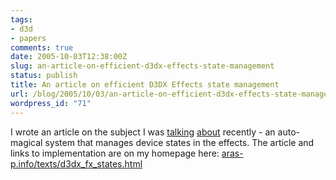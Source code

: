 ```yaml
---
tags:
- d3d
- papers
comments: true
date: 2005-10-03T12:38:00Z
slug: an-article-on-efficient-d3dx-effects-state-management
status: publish
title: An article on efficient D3DX Effects state management
url: /blog/2005/10/03/an-article-on-efficient-d3dx-effects-state-management/
wordpress_id: "71"
---
```


I wrote an article on the subject I was [talking](/blog/2005/09/24/state-management-in-d3dx-effects) [about](/blog/2005/09/27/state-management-in-d3dx-effects-2) recently - an auto-magical system that manages device states in the effects. The article and links to implementation are on my homepage here: [aras-p.info/texts/d3dx_fx_states.html](/texts/d3dx_fx_states.html)

